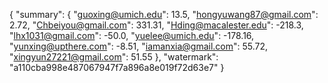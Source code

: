 {
    "summary": {
        "guoxing@umich.edu": 13.5, 
        "hongyuwang87@gmail.com": 2.72, 
        "Chbeiyou@gmail.com": 331.31, 
        "Hding@macalester.edu": -218.3, 
        "lhx1031@gmail.com": -50.0, 
        "yuelee@umich.edu": -178.16, 
        "yunxing@upthere.com": -8.51, 
        "iamanxia@gmail.com": 55.72, 
        "xingyun27221@gmail.com": 51.55
    }, 
    "watermark": "a110cba998e487067947f7a896a8e019f72d63e7"
}